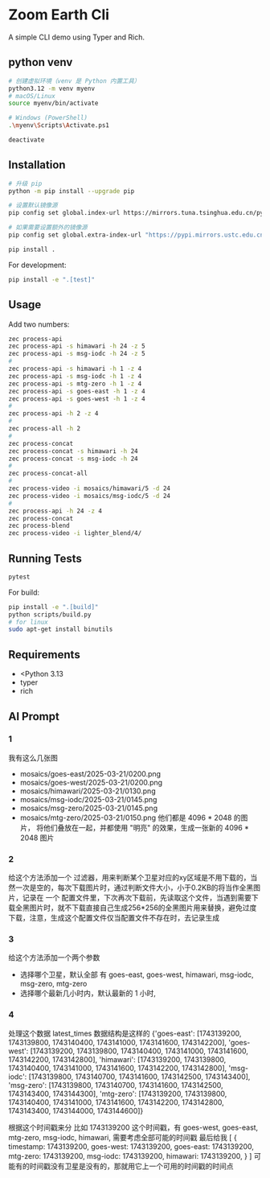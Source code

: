# Zoom Earth Cli

A simple CLI demo using Typer and Rich.

## python venv

```bash
# 创建虚拟环境（venv 是 Python 内置工具）
python3.12 -m venv myenv
# macOS/Linux
source myenv/bin/activate

# Windows (PowerShell)
.\myenv\Scripts\Activate.ps1

deactivate
```

## Installation

```bash
# 升级 pip
python -m pip install --upgrade pip

# 设置默认镜像源
pip config set global.index-url https://mirrors.tuna.tsinghua.edu.cn/pypi/web/simple

# 如果需要设置额外的镜像源
pip config set global.extra-index-url "https://pypi.mirrors.ustc.edu.cn/simple/ https://pypi.doubanio.com/simple/"

pip install .
```

For development:
```bash
pip install -e ".[test]"
```

## Usage

Add two numbers:
```bash
zec process-api
zec process-api -s himawari -h 24 -z 5
zec process-api -s msg-iodc -h 24 -z 5
#
zec process-api -s himawari -h 1 -z 4
zec process-api -s msg-iodc -h 1 -z 4
zec process-api -s mtg-zero -h 1 -z 4
zec process-api -s goes-east -h 1 -z 4
zec process-api -s goes-west -h 1 -z 4
#
zec process-api -h 2 -z 4
#
zec process-all -h 2
#
zec process-concat
zec process-concat -s himawari -h 24
zec process-concat -s msg-iodc -h 24
#
zec process-concat-all
#
zec process-video -i mosaics/himawari/5 -d 24
zec process-video -i mosaics/msg-iodc/5 -d 24
#
zec process-api -h 24 -z 4
zec process-concat
zec process-blend
zec process-video -i lighter_blend/4/
```
## Running Tests

```bash
pytest
```

For build:

```bash
pip install -e ".[build]"
python scripts/build.py
# for linux
sudo apt-get install binutils
```

## Requirements

- <Python 3.13
- typer
- rich

## AI Prompt

### 1

我有这么几张图
- mosaics/goes-east/2025-03-21/0200.png
- mosaics/goes-west/2025-03-21/0200.png
- mosaics/himawari/2025-03-21/0130.png
- mosaics/msg-iodc/2025-03-21/0145.png
- mosaics/msg-zero/2025-03-21/0145.png
- mosaics/mtg-zero/2025-03-21/0150.png
他们都是 4096 * 2048 的图片，
将他们叠放在一起，并都使用 "明亮" 的效果，生成一张新的 4096 * 2048 图片

### 2

给这个方法添加一个 过滤器，用来判断某个卫星对应的xy区域是不用下载的，当然一次是空的，每次下载图片时，通过判断文件大小，小于0.2KB的将当作全黑图片，记录在 一个 配置文件里，下次再次下载前，先读取这个文件，当遇到需要下载全黑图片时，就不下载直接自己生成256*256的全黑图片用来替换，避免过度下载，注意，生成这个配置文件仅当配置文件不存在时，去记录生成

### 3 

给这个方法添加一个两个参数

- 选择哪个卫星，默认全部 有 goes-east, goes-west, himawari, msg-iodc, msg-zero, mtg-zero
- 选择哪个最新几小时内，默认最新的 1 小时,

### 4

处理这个数据 latest_times
数据结构是这样的
{'goes-east': [1743139200,
               1743139800,
               1743140400,
               1743141000,
               1743141600,
               1743142200],
 'goes-west': [1743139200,
               1743139800,
               1743140400,
               1743141000,
               1743141600,
               1743142200,
               1743142800],
 'himawari': [1743139200,
              1743139800,
              1743140400,
              1743141000,
              1743141600,
              1743142200,
              1743142800],
 'msg-iodc': [1743139800, 1743140700, 1743141600, 1743142500, 1743143400],
 'msg-zero': [1743139800,
              1743140700,
              1743141600,
              1743142500,
              1743143400,
              1743144300],
 'mtg-zero': [1743139200,
              1743139800,
              1743140400,
              1743141000,
              1743141600,
              1743142200,
              1743142800,
              1743143400,
              1743144000,
              1743144600]}

根据这个时间戳来分
比如 1743139200 这个时间戳，有 goes-west, goes-east, mtg-zero, msg-iodc, himawari,
需要考虑全部可能的时间戳
最后给我
[
  {
    timestamp: 1743139200,
    goes-west: 1743139200,
    goes-east: 1743139200,
    mtg-zero: 1743139200,
    msg-iodc: 1743139200,
    himawari: 1743139200,
  }
]
可能有的时间戳没有卫星是没有的，那就用它上一个可用的时间戳的时间点